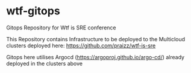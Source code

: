 # wtf-gitops
Gitops Repository for Wtf is SRE conference

This Repository contains Infrastructure to be deployed to the Multicloud clusters deployed here:
https://github.com/praizz/wtf-is-sre

Gitops here utilises Argocd (https://argoproj.github.io/argo-cd/) already deployed in the clusters above
